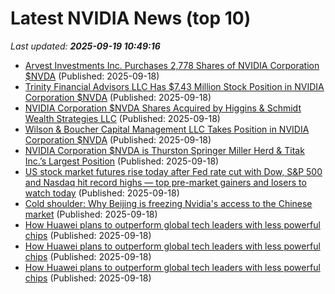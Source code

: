 # Latest NVIDIA News (top 10)
_Last updated: **2025-09-19 10:49:16**_

- [Arvest Investments Inc. Purchases 2,778 Shares of NVIDIA Corporation $NVDA](https://www.etfdailynews.com/2025/09/18/arvest-investments-inc-purchases-2778-shares-of-nvidia-corporation-nvda/) (Published: 2025-09-18)
- [Trinity Financial Advisors LLC Has $7.43 Million Stock Position in NVIDIA Corporation $NVDA](https://www.etfdailynews.com/2025/09/18/trinity-financial-advisors-llc-has-7-43-million-stock-position-in-nvidia-corporation-nvda/) (Published: 2025-09-18)
- [NVIDIA Corporation $NVDA Shares Acquired by Higgins & Schmidt Wealth Strategies LLC](https://www.etfdailynews.com/2025/09/18/nvidia-corporation-nvda-shares-acquired-by-higgins-schmidt-wealth-strategies-llc/) (Published: 2025-09-18)
- [Wilson & Boucher Capital Management LLC Takes Position in NVIDIA Corporation $NVDA](https://www.etfdailynews.com/2025/09/18/wilson-boucher-capital-management-llc-takes-position-in-nvidia-corporation-nvda/) (Published: 2025-09-18)
- [NVIDIA Corporation $NVDA is Thurston Springer Miller Herd & Titak Inc.’s Largest Position](https://www.etfdailynews.com/2025/09/18/nvidia-corporation-nvda-is-thurston-springer-miller-herd-titak-inc-s-largest-position/) (Published: 2025-09-18)
- [US stock market futures rise today after Fed rate cut with Dow, S&P 500 and Nasdaq hit record highs — top pre-market gainers and losers to watch today](https://economictimes.indiatimes.com/news/international/us/us-stock-market-futures-rise-today-after-fed-rate-cut-with-dow-sp-500-and-nasdaq-all-reaching-record-highs-here-are-the-top-pre-market-gainers-and-losers/articleshow/123973014.cms) (Published: 2025-09-18)
- [Cold shoulder: Why Beijing is freezing Nvidia's access to the Chinese market](https://www.cnbc.com/2025/09/18/china-blocks-nvidia-ai-chips.html) (Published: 2025-09-18)
- [How Huawei plans to outperform global tech leaders with less powerful chips](https://abcnews.go.com/Technology/wireStory/huawei-plans-outperform-global-tech-leaders-powerful-chips-125694204) (Published: 2025-09-18)
- [How Huawei plans to outperform global tech leaders with less powerful chips](https://economictimes.indiatimes.com/news/international/business/how-huawei-plans-to-outperform-global-tech-leaders-with-less-powerful-chips/articleshow/123973098.cms) (Published: 2025-09-18)
- [How Huawei plans to outperform global tech leaders with less powerful chips](https://economictimes.indiatimes.com/news/international/business/how-huawei-plans-to-outperform-global-tech-leaders-with-less-powerful-chips/articleshow/123973264.cms) (Published: 2025-09-18)
